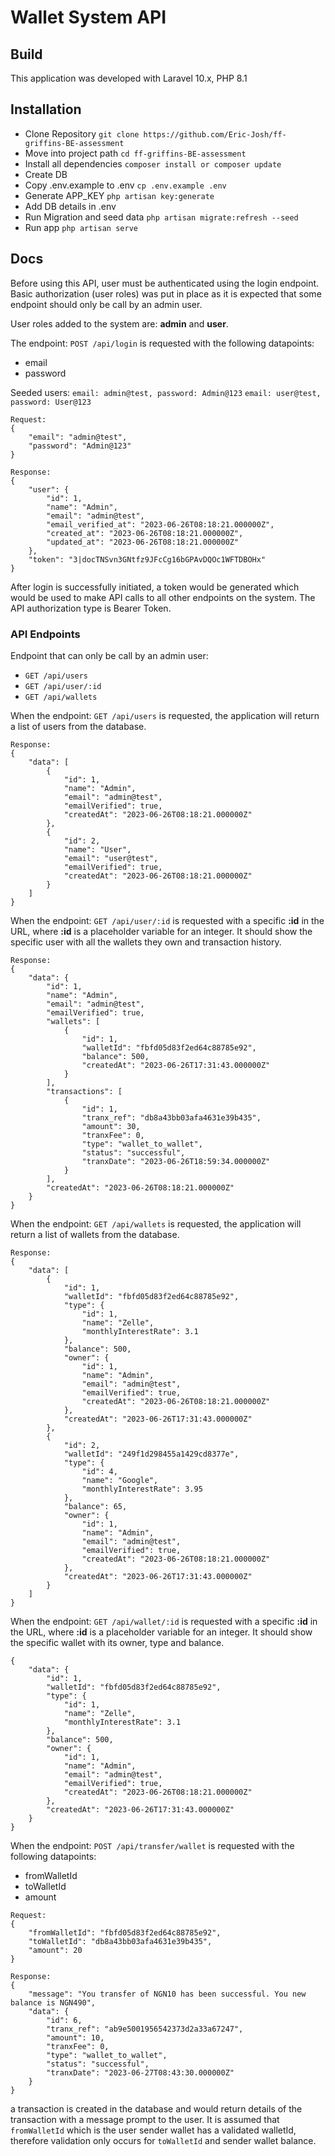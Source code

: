 # Wallet System API

## Build
This application was developed with Laravel 10.x, PHP 8.1

## Installation
* Clone Repository `git clone https://github.com/Eric-Josh/ff-griffins-BE-assessment`
* Move into project path `cd ff-griffins-BE-assessment`
* Install all dependencies `composer install or composer update`
* Create DB
* Copy .env.example to .env `cp .env.example .env`
* Generate APP_KEY `php artisan key:generate`
* Add DB details in .env
* Run Migration and seed data `php artisan migrate:refresh --seed`
* Run app `php artisan serve`

## Docs
Before using this API, user must be authenticated using the login endpoint. Basic authorization (user roles) was put in place as it is expected that some endpoint should only be call by an admin user.

User roles added to the system are: <strong>admin</strong> and <strong>user</strong>.

The endpoint: `POST /api/login` is requested with the following datapoints:
* email
* password

Seeded users: 
`email: admin@test, password: Admin@123` 
`email: user@test, password: User@123`

```
Request:
{
    "email": "admin@test",
    "password": "Admin@123"
}

Response:
{
    "user": {
        "id": 1,
        "name": "Admin",
        "email": "admin@test",
        "email_verified_at": "2023-06-26T08:18:21.000000Z",
        "created_at": "2023-06-26T08:18:21.000000Z",
        "updated_at": "2023-06-26T08:18:21.000000Z"
    },
    "token": "3|docTNSvn3GNtfz9JFcCg16bGPAvDQOc1WFTDBOHx"
}
```

After login is successfully initiated, a token would be generated which would be used to make API calls to all other endpoints on the system. The API authorization type is Bearer Token.

### API Endpoints
Endpoint that can only be call by an admin user: 
* `GET /api/users` 
* `GET /api/user/:id`
* `GET /api/wallets`

When the endpoint: `GET /api/users` is requested, the application will return a list of users from the database.
```
Response:
{
    "data": [
        {
            "id": 1,
            "name": "Admin",
            "email": "admin@test",
            "emailVerified": true,
            "createdAt": "2023-06-26T08:18:21.000000Z"
        },
        {
            "id": 2,
            "name": "User",
            "email": "user@test",
            "emailVerified": true,
            "createdAt": "2023-06-26T08:18:21.000000Z"
        }
    ]
}
```

When the endpoint: `GET /api/user/:id` is requested with a specific <strong>:id</strong> in the URL, where <strong>:id</strong> is a placeholder variable for an integer. It should show the specific user with all the wallets they own and transaction history.
```
Response:
{
    "data": {
        "id": 1,
        "name": "Admin",
        "email": "admin@test",
        "emailVerified": true,
        "wallets": [
            {
                "id": 1,
                "walletId": "fbfd05d83f2ed64c88785e92",
                "balance": 500,
                "createdAt": "2023-06-26T17:31:43.000000Z"
            }
        ],
        "transactions": [
            {
                "id": 1,
                "tranx_ref": "db8a43bb03afa4631e39b435",
                "amount": 30,
                "tranxFee": 0,
                "type": "wallet_to_wallet",
                "status": "successful",
                "tranxDate": "2023-06-26T18:59:34.000000Z"
            }
        ],
        "createdAt": "2023-06-26T08:18:21.000000Z"
    }
}
```

When the endpoint: `GET /api/wallets` is requested, the application will return a list of wallets from the database.
```
Response:
{
    "data": [
        {
            "id": 1,
            "walletId": "fbfd05d83f2ed64c88785e92",
            "type": {
                "id": 1,
                "name": "Zelle",
                "monthlyInterestRate": 3.1
            },
            "balance": 500,
            "owner": {
                "id": 1,
                "name": "Admin",
                "email": "admin@test",
                "emailVerified": true,
                "createdAt": "2023-06-26T08:18:21.000000Z"
            },
            "createdAt": "2023-06-26T17:31:43.000000Z"
        },
        {
            "id": 2,
            "walletId": "249f1d298455a1429cd8377e",
            "type": {
                "id": 4,
                "name": "Google",
                "monthlyInterestRate": 3.95
            },
            "balance": 65,
            "owner": {
                "id": 1,
                "name": "Admin",
                "email": "admin@test",
                "emailVerified": true,
                "createdAt": "2023-06-26T08:18:21.000000Z"
            },
            "createdAt": "2023-06-26T17:31:43.000000Z"
        }
    ]
}
```

When the endpoint: `GET /api/wallet/:id` is requested with a specific <strong>:id</strong> in the URL, where <strong>:id</strong> is a placeholder variable for an integer. It should show the specific wallet with its owner, type and balance.
```
{
    "data": {
        "id": 1,
        "walletId": "fbfd05d83f2ed64c88785e92",
        "type": {
            "id": 1,
            "name": "Zelle",
            "monthlyInterestRate": 3.1
        },
        "balance": 500,
        "owner": {
            "id": 1,
            "name": "Admin",
            "email": "admin@test",
            "emailVerified": true,
            "createdAt": "2023-06-26T08:18:21.000000Z"
        },
        "createdAt": "2023-06-26T17:31:43.000000Z"
    }
}
```
When the endpoint: `POST /api/transfer/wallet` is requested with the following datapoints:
* fromWalletId
* toWalletId
* amount

```
Request:
{
    "fromWalletId": "fbfd05d83f2ed64c88785e92",
    "toWalletId": "db8a43bb03afa4631e39b435",
    "amount": 20
}

Response:
{
    "message": "You transfer of NGN10 has been successful. You new balance is NGN490",
    "data": {
        "id": 6,
        "tranx_ref": "ab9e5001956542373d2a33a67247",
        "amount": 10,
        "tranxFee": 0,
        "type": "wallet_to_wallet",
        "status": "successful",
        "tranxDate": "2023-06-27T08:43:30.000000Z"
    }
}
```

a transaction is created in the database and would return details of the transaction with a message prompt to the user. It is assumed that `fromWalletId` which is the user sender wallet has a validated walletId, therefore validation only occurs for `toWalletId` and sender wallet balance.